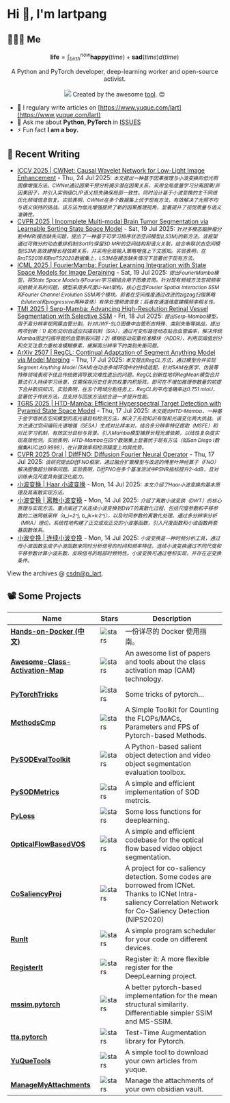 # Hi 👋, I'm lartpang

## 🧑‍🤝‍🧑 Me

$$
\textbf{life} = \int_{birth}^{now} \mathbf{happy}(time) + \mathbf{sad}(time) d(time)
$$

<p align="center">
  A Python and PyTorch developer, deep-learning worker and open-source activist.
  <br /><br />

  <img src="https://github.com/lartpang/lartpang/assets/26847524/47e4b857-c6b7-4237-a637-0ec73485e48e" />
  Created by the awesome <a href="https://erikdemaine.org/fonts/tetris/">tool</a>. 😊
</p>

* 📝 I regulary write articles on [https://www.yuque.com/lart](https://www.yuque.com/lart)
* 💬 Ask me about **Python, PyTorch** in [ISSUES](https://github.com/lartpang/lartpang/issues)
* ⚡ Fun fact **I am a boy.**

## 📝 Recent Writing

<!-- writing starts -->
* [ICCV 2025 | CWNet: Causal Wavelet Network for Low-Light Image Enhancement](https://blog.csdn.net/P_LarT/article/details/149617840) - Thu, 24 Jul 2025: <small>*本文提出一种基于因果推理与小波变换的低光照图像增强方法。CWNet通过因果干预分析揭示潜在因果关系，采用全局度量学习分离因果/非因果因子，并引入实例级CLIP语义损失确保局部一致性。同时设计基于小波变换的主干网络优化频域信息恢复。实验表明，CWNet在多个数据集上优于现有方法，有效解决了光照不均与语义保持的挑战。该方法为低光增强提供了新的因果推理视角，显著提升了视觉质量与语义准确性。*</small>
* [CVPR 2025 | Incomplete Multi-modal Brain Tumor Segmentation via Learnable Sorting State Space Model](https://blog.csdn.net/P_LarT/article/details/149468057) - Sat, 19 Jul 2025: <small>*针对多模态脑肿瘤分割中MRI模态缺失问题，提出了一种基于可学习排序状态空间模型(LS3M)的新方法。该框架通过可微分的动态重排机制(SortP)保留3D MRI的空间结构和语义关联，结合串联状态空间模型(S3M)高效建模长程依赖关系，并采用全局输入策略增强上下文感知。实验表明，在BraTS2018和BraTS2020数据集上，LS3M在模态缺失情况下显著优于现有方法。*</small>
* [ICML 2025 | FourierMamba: Fourier Learning Integration with State Space Models for Image Deraining](https://blog.csdn.net/P_LarT/article/details/149464229) - Sat, 19 Jul 2025: <small>*提出FourierMamba模型，将State Space Models与Fourier学习相结合用于图像去雨。针对现有频域方法忽视频率间依赖关系的问题，模型采用多尺度U-Net架构，核心包含Fourier Spatial Interaction SSM和Fourier Channel Evolution SSM两个模块。前者在空间维度通过改进的zigzag扫描策略（bilateral和progressive两种变体）有序处理频谱信息；后者在通道维度建模频率相关性。*</small>
* [TMI 2025 | Serp-Mamba: Advancing High-Resolution Retinal Vessel Segmentation with Selective SSM](https://blog.csdn.net/P_LarT/article/details/149455039) - Fri, 18 Jul 2025: <small>*提出Serp-Mamba模型，用于高分辨率视网膜血管分割。针对UWF-SLO图像中血管形态特殊、类别失衡等挑战，提出两项创新：1) 蛇形交织自适应扫描机制（SIA），通过可变形路径动态贴合血管曲率，解决传统Mamba固定扫描导致的血管断裂问题；2) 模糊驱动双重校准模块（ADDR），利用双阈值划分和交叉注意力重校准模糊像素，缓解高分辨率下的类别失衡问题。*</small>
* [ArXiv 2507 | RegCL: Continual Adaptation of Segment Anything Model via Model Merging](https://blog.csdn.net/P_LarT/article/details/149428890) - Thu, 17 Jul 2025: <small>*本文提出RegCL方法，通过模型合并实现Segment Anything Model (SAM)在动态多域环境中的持续适配。针对SAM在医学、伪装等特殊领域表现不佳且传统微调导致灾难性遗忘的问题，RegCL创新性地将RegMean模型合并算法引入持续学习场景，仅需保存历史任务的权重内积矩阵，即可在不增加推理参数量的前提下合并新旧知识。实验表明，在五个跨域分割任务上，RegCL的平均准确率达0.751 mIoU，显著优于传统方法，且支持与回放方法结合进一步提升性能。*</small>
* [TGRS 2025 | HTD-Mamba: Efficient Hyperspectral Target Detection with Pyramid State Space Model](https://blog.csdn.net/P_LarT/article/details/149427412) - Thu, 17 Jul 2025: <small>*本文提出HTD-Mamba，一种基于金字塔状态空间模型的高光谱目标检测方法，解决了先验知识有限和光谱变化两大挑战。该方法通过空间编码光谱增强（SESA）生成对比样本对，结合多分辨率特征提取（MSFE）和对比学习机制，有效区分目标与背景。引入Mamba模型捕获长程光谱依赖，以线性复杂度实现高效检测。实验表明，HTD-Mamba在四个数据集上显著优于现有方法（如San Diego I数据集AUC达0.9998），在计算效率和检测精度上均具优势。*</small>
* [CVPR 2025 Oral | DiffFNO: Diffusion Fourier Neural Operator](https://blog.csdn.net/P_LarT/article/details/149415784) - Thu, 17 Jul 2025: <small>*该研究提出DiffFNO框架，通过融合扩散模型与改进的傅里叶神经算子（FNO）解决图像超分辨率问题。实验表明，DiffFNO在多个基准测试中PSNR指标提升2-4dB，且对训练未见尺度具有强泛化能力。*</small>
* [小波变换 | Haar 小波变换](https://blog.csdn.net/P_LarT/article/details/149338853) - Mon, 14 Jul 2025: <small>*本文介绍了Haar小波变换的基本原理及其离散实现方法。*</small>
* [小波变换 | 离散小波变换](https://blog.csdn.net/P_LarT/article/details/149337573) - Mon, 14 Jul 2025: <small>*介绍了离散小波变换（DWT）的核心原理与实现方法。重点阐述了从连续小波变换到DWT的离散化过程，包括尺度参数和平移参数的二进网格采样（a_j=2^j, b_jk=k·2^j），以及时间参数的离散化处理。通过多分辨率分析（MRA）理论，系统性地构建了正交或双正交的小波基函数，引入尺度函数和小波函数两套基函数体系。*</small>
* [小波变换 | 连续小波变换](https://blog.csdn.net/P_LarT/article/details/149337489) - Mon, 14 Jul 2025: <small>*小波变换是一种时频分析工具，通过母小波函数生成子小波函数来同时分析信号的时间和频率特征。连续小波变换通过不同尺度和平移参数计算小波系数，反映信号的局部时频特性。小波变换可通过卷积实现，并存在逆变换条件。*</small>
<!-- writing ends -->

View the archives @ [csdn@p_lart](https://blog.csdn.net/p_lart).

## 📽️ Some Projects

| Name                                                                                         | Stars                                                                               | Description                                                                                                                                                      |
| -------------------------------------------------------------------------------------------- | ----------------------------------------------------------------------------------- | ---------------------------------------------------------------------------------------------------------------------------------------------------------------- |
| [**Hands-on-Docker (中文)**](https://github.com/lartpang/Hands-on-Docker)                    | ![stars](https://img.shields.io/github/stars/lartpang/Hands-on-Docker)              | 一份详尽的 Docker 使用指南。                                                                                                                                     |
| [**Awesome-Class-Activation-Map**](https://github.com/lartpang/awesome-class-activation-map) | ![stars](https://img.shields.io/github/stars/lartpang/awesome-class-activation-map) | An awesome list of papers and tools about the class activation map (CAM) technology.                                                                             |
| [**PyTorchTricks**](https://github.com/lartpang/PyTorchTricks)                               | ![stars](https://img.shields.io/github/stars/lartpang/PyTorchTricks)                | Some tricks of pytorch…                                                                                                                                          |
| [**MethodsCmp**](https://github.com/lartpang/MethodsCmp)                                     | ![stars](https://img.shields.io/github/stars/lartpang/MethodsCmp)                   | A Simple Toolkit for Counting the FLOPs/MACs, Parameters and FPS of Pytorch-based Methods.                                                                       |
| [**PySODEvalToolkit**](https://github.com/lartpang/PySODEvalToolkit)                         | ![stars](https://img.shields.io/github/stars/lartpang/PySODEvalToolkit)             | A Python-based salient object detection and video object segmentation evaluation toolbox.                                                                        |
| [**PySODMetrics**](https://github.com/lartpang/PySODMetrics)                                 | ![stars](https://img.shields.io/github/stars/lartpang/PySODMetrics)                 | A simple and efficient implementation of SOD metrcis.                                                                                                            |
| [**PyLoss**](https://github.com/lartpang/PyLoss)                                             | ![stars](https://img.shields.io/github/stars/lartpang/PyLoss)                       | Some loss functions for deeplearning.                                                                                                                            |
| [**OpticalFlowBasedVOS**](https://github.com/lartpang/OpticalFlowBasedVOS)                   | ![stars](https://img.shields.io/github/stars/lartpang/OpticalFlowBasedVOS)          | A simple and efficient codebase for the optical flow based video object segmentation.                                                                            |
| [**CoSaliencyProj**](https://github.com/lartpang/CoSaliencyProj)                             | ![stars](https://img.shields.io/github/stars/lartpang/CoSaliencyProj)               | A project for co-saliency detection. Some codes are borrowed from ICNet. Thanks to ICNet Intra-saliency Correlation Network for Co-Saliency Detection (NIPS2020) |
| [**RunIt**](https://github.com/lartpang/RunIt)                                               | ![stars](https://img.shields.io/github/stars/lartpang/RunIt)                        | A simple program scheduler for your code on different devices.                                                                                                   |
| [**RegisterIt**](https://github.com/lartpang/RegisterIt)                                     | ![stars](https://img.shields.io/github/stars/lartpang/RegisterIt)                   | Register it: A more flexible register for the DeepLearning project.                                                                                              |
| [**mssim.pytorch**](https://github.com/lartpang/mssim.pytorch)                               | ![stars](https://img.shields.io/github/stars/lartpang/mssim.pytorch)                | A better pytorch-based implementation for the mean structural similarity. Differentiable simpler SSIM and MS-SSIM.                                               |
| [**tta.pytorch**](https://github.com/lartpang/tta.pytorch)                                   | ![stars](https://img.shields.io/github/stars/lartpang/tta.pytorch)                  | Test-Time Augmentation library for Pytorch.                                                                                                                      |
| [**YuQueTools**](https://github.com/lartpang/YuQueTools)                                     | ![stars](https://img.shields.io/github/stars/lartpang/YuQueTools)                   | A simple tool to download your own articles from yuque.                                                                                                          |
| [**ManageMyAttachments**](https://github.com/lartpang/ManageMyAttachments)                   | ![stars](https://img.shields.io/github/stars/lartpang/ManageMyAttachments)          | Manage the attachments of your own obsidian vault.                                                                                                               |

